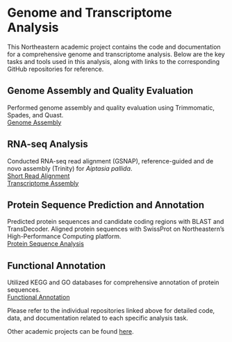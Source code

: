 # Genome and Transcriptome Analysis

This Northeastern academic project contains the code and documentation for a comprehensive genome and transcriptome analysis. Below are the key tasks and tools used in this analysis, along with links to the corresponding GitHub repositories for reference.
  
## Genome Assembly and Quality Evaluation

Performed genome assembly and quality evaluation using Trimmomatic, Spades, and Quast.  
[Genome Assembly](https://github.com/penghy27/NU-NGS_analysis/tree/main/GenomeAssembly)
  
## RNA-seq Analysis

Conducted RNA-seq read alignment (GSNAP), reference-guided and de novo assembly (Trinity) for *Aiptasia pallida*.  
[Short Read Alignment](https://github.com/penghy27/NU-NGS_analysis/tree/main/RNAseqAnalysis)  
[Transcriptome Assembly](https://github.com/penghy27/NGS_analysis/tree/main/TranscriptomeAssembly)

## Protein Sequence Prediction and Annotation

Predicted protein sequences and candidate coding regions with BLAST and TransDecoder.
Aligned protein sequences with SwissProt on Northeastern’s High-Performance Computing platform.  
[Protein Sequence Analysis](https://github.com/penghy27/NU-NGS_analysis/tree/main/ProteinSequenceAnalysis)

## Functional Annotation

Utilized KEGG and GO databases for comprehensive annotation of protein sequences.  
[Functional Annotation](https://github.com/penghy27/NU-NGS_analysis/tree/main/FunctionalAnnotation)

  
Please refer to the individual repositories linked above for detailed code, data, and documentation related to each specific analysis task.  

Other academic projects can be found [here](https://github.com/penghy27/NU_academic_projects.git).
